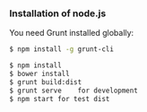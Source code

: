 ### Installation of node.js

You need Grunt installed globally:

```sh
$ npm install -g grunt-cli
```

```sh
$ npm install 
$ bower install
$ grunt build:dist 
$ grunt serve    for development 
$ npm start for test dist 
```
